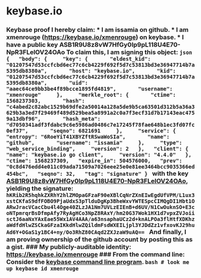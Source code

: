 # keybase.io
### Keybase proof  I hereby claim:    * I am issamia on github.   * I am xmenrouge (https://keybase.io/xmenrouge) on keybase.   * I have a public key ASB1R9U8z8vW7HfGy0Ip9pL118U4E70-NpR3FLelOV24OAo  To claim this, I am signing this object:  ```json {   "body": {     "key": {       "eldest_kid": "01207547d53ccfcbd6ec77c6cb4229f692f5d7c53813bd3e36947714b7a5395db8380a",       "host": "keybase.io",       "kid": "01207547d53ccfcbd6ec77c6cb4229f692f5d7c53813bd3e36947714b7a5395db8380a",       "uid": "aaec64ce9bb3be4f89bcce1895fd4819",       "username": "xmenrouge"     },     "merkle_root": {       "ctime": 1568237303,       "hash": "c4abed2c82abc1529b69dfe2a50014a128a5de9b5ca63501d312b5a36a3629b3a3ed7f29469f489d529bea5a8991a2c0a7f3ecf31d7b17143eac4759a13dbf96",       "hash_meta": "d7050341adf3fdabc9c6e5986ad0486c7e17245f78fae648b1ec3fd07fc0ef37",       "seqno": 6821691     },     "service": {       "entropy": "6RoeYiT41XBYZftRSwaWoSIa",       "name": "github",       "username": "issamia"     },     "type": "web_service_binding",     "version": 2   },   "client": {     "name": "keybase.io go client",     "version": "4.4.0"   },   "ctime": 1568237309,   "expire_in": 504576000,   "prev": "0c8d476edd4e011c09ada71509a7026eee25e0e81ee3464bcc9035366ed454bc",   "seqno": 32,   "tag": "signature" } ```  with the key [ASB1R9U8z8vW7HfGy0Ip9pL118U4E70-NpR3FLelOV24OAo](https://keybase.io/xmenrouge), yielding the signature:  ``` hKRib2R5hqhkZXRhY2hlZMOpaGFzaF90eXBlCqNrZXnEIwEgdUfVPM/L1ux3xstCKfaS9dfFOBO9PjaUdxS3pTlduDgKp3BheWxvYWTESpcCIMQgDI1Hbt1OARwJracVCacCbu4l4Oge40ZLzJA1Nm7UVLzEIEnB+d6UV/N1CwOuknSO+E3coNTpmrqrBsDfmpAfy7RyAgHCo3NpZ8RAxY/hm20G37Wok1HX1d7vpxZVJoiisctJ6aaNxYAxEae55Wx1AV4AAA/a63nsaphaUCz2d+knALPOa3flHtfXDKhzaWdfdHlwZSCkaGFzaIKkdHlwZQildmFsdWXEILjpl3YJDdZz1vfxovKJ29huAd6Y+OGaS1y1BC4+ny/Oo3RhZ80CAqd2ZXJzaW9uAQ==  ```  And finally, I am proving ownership of the github account by posting this as a gist.  ### My publicly-auditable identity:  https://keybase.io/xmenrouge  ### From the command line:  Consider the [keybase command line program](https://keybase.io/download).  ```bash # look me up keybase id xmenrouge ```
